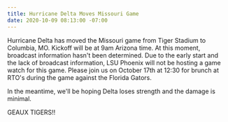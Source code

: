 ```yaml
---
title: Hurricane Delta Moves Missouri Game
date: 2020-10-09 08:13:00 -07:00
---
```


Hurricane Delta has moved the Missouri game from Tiger Stadium to Columbia, MO. Kickoff will be at 9am Arizona time. At this moment, broadcast information hasn't been determined. Due to the early start and the lack of broadcast information, LSU Phoenix will not be hosting a game watch for this game. Please join us on October 17th at 12:30 for brunch at RTO's during the game against the Florida Gators.

In the meantime, we'll be hoping Delta loses strength and the damage is minimal.

GEAUX TIGERS!!